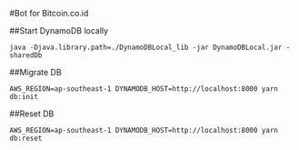 #Bot for Bitcoin.co.id

##Start DynamoDB locally
```
java -Djava.library.path=./DynamoDBLocal_lib -jar DynamoDBLocal.jar -sharedDb
```

##Migrate DB

```
AWS_REGION=ap-southeast-1 DYNAMODB_HOST=http://localhost:8000 yarn db:init
```

##Reset DB
```
AWS_REGION=ap-southeast-1 DYNAMODB_HOST=http://localhost:8000 yarn db:reset
```
